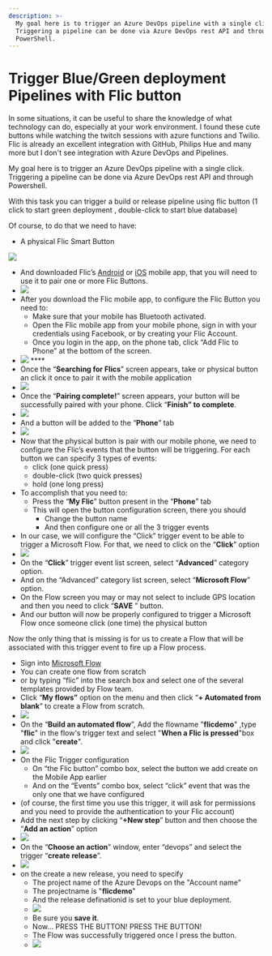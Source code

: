 ```yaml
---
description: >-
  My goal here is to trigger an Azure DevOps pipeline with a single click.
  Triggering a pipeline can be done via Azure DevOps rest API and through
  PowerShell.
---
```


# Trigger Blue/Green deployment Pipelines with Flic button

In some situations, it can be useful to share the knowledge of what technology can do, especially at your work environment. I found these cute buttons while watching the twitch sessions with azure functions and Twilio. Flic is already an excellent integration with GitHub, Philips Hue and many more but I don't see integration with Azure DevOps and Pipelines.

My goal here is to trigger an Azure DevOps pipeline with a single click. Triggering a pipeline can be done via Azure DevOps rest API and through Powershell.

With this task you can trigger a build or release pipeline using flic button \(1 click to start green deployment , double-click to start blue database\)

Of course, to do that we need to have:

* A physical Flic Smart Button

![](../.gitbook/assets/image%20%2828%29.png) 

*  And downloaded Flic’s [Android](https://play.google.com/store/apps/details?id=io.flic.app) or [iOS](https://itunes.apple.com/us/app/flic-app/id977593793?ls=1&mt=8) mobile app, that you will need to use it to pair one or more Flic Buttons.
* ![](../.gitbook/assets/image%20%284%29.png) 
* After you download the Flic mobile app, to configure the Flic Button you need to:
  * Make sure that your mobile has Bluetooth activated.
  * Open the Flic mobile app from your mobile phone, sign in with your credentials using Facebook, or by creating your Flic Account.
  * Once you login in the app, on the phone tab, click “Add Flic to Phone” at the bottom of the screen.
* ![](../.gitbook/assets/image%20%282%29.png) ****
* Once the “**Searching for Flics**” screen appears, take or physical button an click it once to pair it with the mobile application
* ![](../.gitbook/assets/image%20%2838%29.png) 
* Once the “**Pairing complete!**” screen appears, your button will be successfully paired with your phone. Click “**Finish” to complete**.
* ![](../.gitbook/assets/image%20%2839%29.png) 
* And a button will be added to the “**Phone**” tab
* ![](../.gitbook/assets/image%20%2836%29.png) 
* Now that the physical button is pair with our mobile phone, we need to configure the Flic’s events that the button will be triggering. For each button we can specify 3 types of events:
  * click \(one quick press\)
  * double-click \(two quick presses\)
  * hold \(one long press\)
* To accomplish that you need to:
  * Press the “**My Flic**” button present in the “**Phone**” tab
  * This will open the button configuration screen, there you should
    * Change the button name
    * And then configure one or all the 3 trigger events
* In our case, we will configure the “Click” trigger event to be able to trigger a Microsoft Flow. For that, we need to click on the “**Click**” option
* ![](../.gitbook/assets/image%20%2830%29.png) 
* On the “**Click**” trigger event list screen, select “**Advanced**” category option.
* And on the “Advanced” category list screen, select “**Microsoft Flow**” option.
* On the Flow screen you may or may not select to include GPS location and then you need to click “**SAVE** ” button.
* And our button will now be properly configured to trigger a Microsoft Flow once someone click \(one time\) the physical button

Now the only thing that is missing is for us to create a Flow that will be associated with this trigger event to fire up a Flow process.

*  Sign into [Microsoft Flow](https://flow.microsoft.com/)
  * You can create one flow from scratch
  * or by typing “flic” into the search box and select one of the several templates provided by Flow team.
* Click “**My flows”** option on the menu and then click “**+ Automated from blank**” to create a Flow from scratch.
* ![](../.gitbook/assets/image%20%2819%29.png) 
* On the “**Build an automated flow**”, Add the flowname "**flicdemo**" ,type "**flic**" in the flow's trigger text  and select "**When a Flic is pressed**"box and click "**create**".
* ![](../.gitbook/assets/image%20%2818%29.png) 
* On the Flic Trigger configuration
  * On “the Flic button” combo box, select the button we add create on the Mobile App earlier
  * And on the “Events” combo box, select “click” event that was the only one that we have configured
* \(of course, the first time you use this trigger, it will ask for permissions and you need to provide the authentication to your Flic account\)
* Add the next step by clicking “**+New step**” button and then choose the “**Add an action**” option
* ![](../.gitbook/assets/image%20%2824%29.png) 
* On the “**Choose an action**” window, enter “devops” and select the trigger “**create release**”.
*  ![](../.gitbook/assets/image%20%2843%29.png) 
* on the create a new release, you need to specify
  * The project name of the Azure Devops on the "Account name"
  * The projectname is "**flicdemo**"
  * And the release definationid is set to your blue deployment.
  * ![](../.gitbook/assets/image%20%2823%29.png) 
  * Be sure you **save it**.
  * Now… PRESS THE BUTTON! PRESS THE BUTTON!
  * The Flow was successfully triggered once I press the button.
  * ![](../.gitbook/assets/image%20%2821%29.png) 





